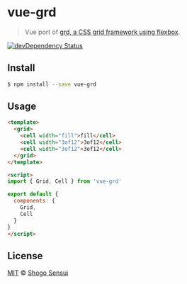 # vue-grd

> Vue port of [grd, a CSS grid framework using flexbox](https://github.com/1000ch/grd).

[![devDependency Status](https://david-dm.org/1000ch/vue-grd/dev-status.svg)](https://david-dm.org/1000ch/vue-grd?type=dev)

## Install

```bash
$ npm install --save vue-grd
```

## Usage

```html
<template>
  <grid>
    <cell width="fill">fill</cell>
    <cell width="3of12">3of12</cell>
    <cell width="3of12">3of12</cell>
  </grid>
</template>

<script>
import { Grid, Cell } from 'vue-grd'

export default {
  components: {
    Grid,
    Cell
  }
}
</script>
```

## License

[MIT](https://1000ch.mit-license.org) © [Shogo Sensui](https://github.com/1000ch)
